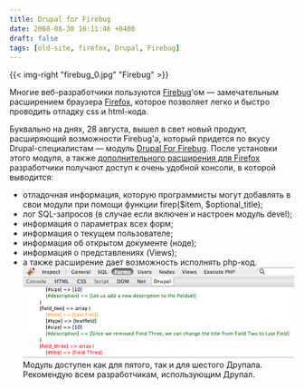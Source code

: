 ```yaml
---
title: Drupal for Firebug
date: 2008-08-30 16:11:46 +0400
draft: false
tags: [old-site, firefox, Drupal, Firebug]
---
```

{{< img-right "firebug_0.jpg" "Firebug" >}}

Многие веб-разработчики пользуются [Firebug](http://getfirebug.com)'ом — замечательным расширением браузера [Firefox](http://firefox.com), которое позволяет легко и быстро проводить отладку css и html-кода. 

Буквально на днях, 28 августа, вышел в свет новый продукт, расширяющий возможности Firebug'a, который придется по вкусу Drupal-специалистам — модуль [Drupal For Firebug](http://drupal.org/project/drupalforfirebug). После установки этого модуля, а также [дополнительного расширения для Firefox](https://addons.mozilla.org/en-US/firefox/addon/8370) разработчики получают доступ к очень удобной консоли, в которой выводится:
- отладочная информация, которую программисты могут добавлять в свои модули при помощи функции firep($item, $optional_title);
- лог SQL-запросов (в случае если включен и настроен модуль devel);
- информация о параметрах всех форм;
- информация о текущем пользователе;
- информация об открытом документе (ноде);
- информация о представлениях (Views);
- а также расширение дает возможность исполнять php-код.
![Drupal for Firebug](drupalforfirebug_full.png)
Модуль доступен как для пятого, так и для шестого Друпала. Рекомендую всем разработчикам, использующим Друпал.
<!--more-->
